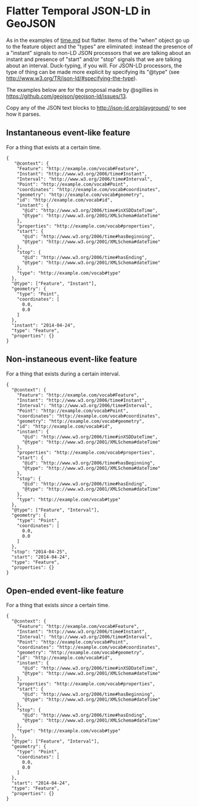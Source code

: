 # Flatter Temporal JSON-LD in GeoJSON

As in the examples of [time.md](time.md) but flatter. Items of the "when"
object go up to the feature object and the "types" are eliminated: instead the
presence of a "instant" signals to non-LD JSON processors that we are talking
about an instant and presence of "start" and/or "stop" signals that we are
talking about an interval.  Duck-typing, if you will. For JSON-LD processors,
the type of thing can be made more explicit by specifying its "@type" (see
http://www.w3.org/TR/json-ld/#specifying-the-type).

The examples below are for the proposal made by @sgillies in
https://github.com/geojson/geojson-ld/issues/13.

Copy any of the JSON text blocks to http://json-ld.org/playground/ to see how
it parses.

## Instantaneous event-like feature

For a thing that exists at a certain time.

```
{
   "@context": {
    "Feature": "http://example.com/vocab#Feature",
    "Instant": "http://www.w3.org/2006/time#Instant",
    "Interval": "http://www.w3.org/2006/time#Interval",
    "Point": "http://example.com/vocab#Point",
    "coordinates": "http://example.com/vocab#coordinates",
    "geometry": "http://example.com/vocab#geometry",
    "id": "http://example.com/vocab#id",
    "instant": {
      "@id": "http://www.w3.org/2006/time#inXSDDateTime",
      "@type": "http://www.w3.org/2001/XMLSchema#dateTime"
    },
    "properties": "http://example.com/vocab#properties",
    "start": {
      "@id": "http://www.w3.org/2006/time#hasBeginning",
      "@type": "http://www.w3.org/2001/XMLSchema#dateTime"
    },
    "stop": {
      "@id": "http://www.w3.org/2006/time#hasEnding",
      "@type": "http://www.w3.org/2001/XMLSchema#dateTime"
    },
    "type": "http://example.com/vocab#type"
  },
  "@type": ["Feature", "Instant"],
  "geometry": {
    "type": "Point",
    "coordinates": [
      0.0,
      0.0
    ]
  },
  "instant": "2014-04-24",
  "type": "Feature",
  "properties": {}
}
```

## Non-instaneous event-like feature

For a thing that exists during a certain interval.

```
{
  "@context": {
    "Feature": "http://example.com/vocab#Feature",
    "Instant": "http://www.w3.org/2006/time#Instant",
    "Interval": "http://www.w3.org/2006/time#Interval",
    "Point": "http://example.com/vocab#Point",
    "coordinates": "http://example.com/vocab#coordinates",
    "geometry": "http://example.com/vocab#geometry",
    "id": "http://example.com/vocab#id",
    "instant": {
      "@id": "http://www.w3.org/2006/time#inXSDDateTime",
      "@type": "http://www.w3.org/2001/XMLSchema#dateTime"
    },
    "properties": "http://example.com/vocab#properties",
    "start": {
      "@id": "http://www.w3.org/2006/time#hasBeginning",
      "@type": "http://www.w3.org/2001/XMLSchema#dateTime"
    },
    "stop": {
      "@id": "http://www.w3.org/2006/time#hasEnding",
      "@type": "http://www.w3.org/2001/XMLSchema#dateTime"
    },
    "type": "http://example.com/vocab#type"
  },
  "@type": ["Feature", "Interval"],
  "geometry": {
    "type": "Point",
    "coordinates": [
      0.0,
      0.0
    ]
  },
  "stop": "2014-04-25",
  "start": "2014-04-24",
  "type": "Feature",
  "properties": {}
}
```

## Open-ended event-like feature

For a thing that exists *since* a certain time.

```
{
  "@context": {
    "Feature": "http://example.com/vocab#Feature",
    "Instant": "http://www.w3.org/2006/time#Instant",
    "Interval": "http://www.w3.org/2006/time#Interval",
    "Point": "http://example.com/vocab#Point",
    "coordinates": "http://example.com/vocab#coordinates",
    "geometry": "http://example.com/vocab#geometry",
    "id": "http://example.com/vocab#id",
    "instant": {
      "@id": "http://www.w3.org/2006/time#inXSDDateTime",
      "@type": "http://www.w3.org/2001/XMLSchema#dateTime"
    },
    "properties": "http://example.com/vocab#properties",
    "start": {
      "@id": "http://www.w3.org/2006/time#hasBeginning",
      "@type": "http://www.w3.org/2001/XMLSchema#dateTime"
    },
    "stop": {
      "@id": "http://www.w3.org/2006/time#hasEnding",
      "@type": "http://www.w3.org/2001/XMLSchema#dateTime"
    },
    "type": "http://example.com/vocab#type"
  },
  "@type": ["Feature", "Interval"],
  "geometry": {
    "type": "Point",
    "coordinates": [
      0.0,
      0.0
    ]
  },
  "start": "2014-04-24",
  "type": "Feature",
  "properties": {}
}
```



